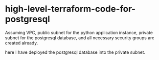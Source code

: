 # high-level-terraform-code-for-postgresql



Assuming VPC, public subnet for the python application instance, private subnet for the postgresql database, and all necessary security groups are created already.

here I have deployed the postgresql database into the private subnet.

